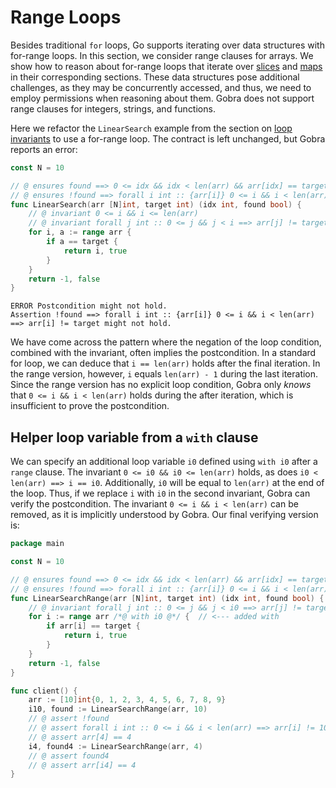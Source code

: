 # Range Loops

Besides traditional `for` loops, Go supports iterating over data structures with for-range loops.
In this section, we consider range clauses for arrays.
We show how to reason about for-range loops that iterate over [slices](../02/slices.md) and [maps](../02/maps.md) in their corresponding sections.
These data structures pose additional challenges, as they may be concurrently accessed, and thus, we need to employ permissions when reasoning about them.
Gobra does not support range clauses for integers, strings, and functions.

Here we refactor the `LinearSearch` example from the section on [loop invariants](./loops-invariant.md) to use a for-range loop.
The contract is left unchanged, but Gobra reports an error:
``` go does_not_verify
const N = 10

// @ ensures found ==> 0 <= idx && idx < len(arr) && arr[idx] == target
// @ ensures !found ==> forall i int :: {arr[i]} 0 <= i && i < len(arr) ==> arr[i] != target
func LinearSearch(arr [N]int, target int) (idx int, found bool) {
	// @ invariant 0 <= i && i <= len(arr)
	// @ invariant forall j int :: 0 <= j && j < i ==> arr[j] != target
	for i, a := range arr {
		if a == target {
			return i, true
		}
	}
	return -1, false
}
```
``` text
ERROR Postcondition might not hold. 
Assertion !found ==> forall i int :: {arr[i]} 0 <= i && i < len(arr) ==> arr[i] != target might not hold.
```
We have come across the pattern where the negation of the loop condition, combined with the invariant, often implies the postcondition.
In a standard for loop, we can deduce that `i == len(arr)` holds after the final iteration.
In the range version, however, `i` equals `len(arr) - 1` during the last iteration.
Since the range version has no explicit loop condition, Gobra only _knows_ that `0 <= i && i < len(arr)` holds during the after iteration, which is insufficient to prove the postcondition.

## Helper loop variable from a `with` clause
We can specify an additional loop variable `i0` defined using `with i0` after a `range` clause.
The invariant `0 <= i0 && i0 <= len(arr)` holds, as does `i0 < len(arr) ==> i == i0`.
Additionally, `i0` will be equal to `len(arr)` at the end of the loop.
Thus, if we replace `i` with `i0` in the second invariant, Gobra can verify the postcondition.
The invariant `0 <= i && i < len(arr)` can be removed, as it is implicitly understood by Gobra.
Our final verifying version is:
``` go verifies
package main

const N = 10

// @ ensures found ==> 0 <= idx && idx < len(arr) && arr[idx] == target
// @ ensures !found ==> forall i int :: {arr[i]} 0 <= i && i < len(arr) ==> arr[i] != target
func LinearSearchRange(arr [N]int, target int) (idx int, found bool) {
	// @ invariant forall j int :: 0 <= j && j < i0 ==> arr[j] != target
	for i := range arr /*@ with i0 @*/ {  // <--- added with
		if arr[i] == target {
			return i, true
		}
	}
	return -1, false
}

func client() {
	arr := [10]int{0, 1, 2, 3, 4, 5, 6, 7, 8, 9}
	i10, found := LinearSearchRange(arr, 10)
	// @ assert !found
	// @ assert forall i int :: 0 <= i && i < len(arr) ==> arr[i] != 10
	// @ assert arr[4] == 4
	i4, found4 := LinearSearchRange(arr, 4)
	// @ assert found4
	// @ assert arr[i4] == 4
}
```
